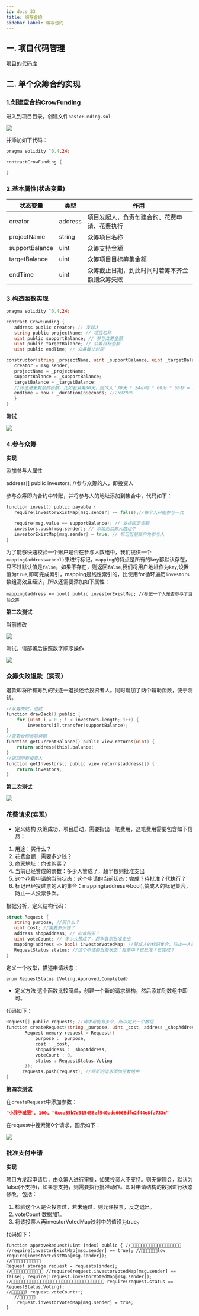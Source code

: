 ```yaml
---
id: docs_33
title: 编写合约
sidebar_label: 编写合约
---
```


## 一. 项目代码管理

[项目的代码库](https://github.com/SimpleChainFans/funding.git)

## 二. 单个众筹合约实现

### 1.创建空合约CrowFunding

进⼊到项⽬⽬录，创建⽂件`basicFunding.sol`

![](img/33.1.png)

并添加如下代码：
```go
pragma solidity ^0.4.24;

contractCrowFunding	{

}
```
### 2.基本属性(状态变量)

状态变量|	类型 |	作⽤ 
-|-|-
creator	| address |	项⽬发起⼈，负责创建合约、花费申请、花费执⾏
projectName	| string |	众筹项⽬名称
supportBalance |	uint |	众筹⽀持⾦额
targetBalance	| uint |	众筹项⽬⽬标筹集⾦额
endTime	|uint	| 众筹截⽌⽇期，到此时间时若筹不⻬⾦额则众筹失败

### 3.构造函数实现

```go
pragma solidity ^0.4.24;

contract CrowFunding {
   address public creator; // 发起人
   string public projectName; // 项目名称
   uint public supportBalance; // 参与众筹金额
   uint public targetBalance; // 众筹目标金额 
   uint public endTime; // 众筹截止时间

constructor(string _projectName, uint _supportBalance, uint _targetBalance, uin t _durationInSeconds) public {
   creator = msg.sender;
   projectName = _projectName;
   supportBalance = _supportBalance;
   targetBalance = _targetBalance; 
   //传递进来剩余的秒数，比如若众筹30天，则传入：30天 * 24小时 * 60分 * 60秒 = 2592000 
   endTime = now + _durationInSeconds; //2592000
   } 
}
```
**测试**

![](img/33.2.png)

### 4.参与众筹

**实现**

添加参与人属性

 address[] public investors; //参与众筹的人，即投资人

参与众筹即向合约中转账，并将参与人的地址添加到集合中，代码如下：

```go
function invest() public payable { 
   require(investorExistMap[msg.sender] == false);//每个人只能参与一次

   require(msg.value == supportBalance); // 支持固定金额
   investors.push(msg.sender); // 添加到众筹人数组中
   investorExistMap[msg.sender] = true; // 标记当前账户为参与人
}
```
为了能够快速校验一个账户是否在参与人数组中，我们提供一个`mapping(address=>bool)`来进行标记，`mapping`的特点是所有的key都默认存在，只不过默认值是`false`，如果不存在，则返回`false`,我们将用户地址作为`key`,设置值为`true`,即可完成索引，mapping是线性索引的，比使用for循环遍历`investors`数组高效且经济，所以还需要添加如下属性：

    mapping(address => bool) public investorExistMap; //标记一个人是否参与了当前众筹

**第二次测试**

当前修改

![](img/33.5.png)

测试，请部署后按照数字顺序操作

![](img/33.6.png)

### 众筹失败退款（实现）

退款即将所有筹到的钱逐一退换还给投资者人。同时增加了两个辅助函数，便于测试。
```go
//众筹失败，退款
function drawBack() public {
    for (uint i = 0 ; i < investors.length; i++) {
        investors[i].transfer(supportBalance);
}
//查看合约当前余额
function getCurrentBalance() public view returns(uint) {
    return address(this).balance;
}
//返回所有投资人
function getInvestors() public view returns(address[]) {
    return investors;
}
```
**第三次测试**

![](img/33.7.png)

### 花费请求(实现)
- 定义结构
众筹成功，项目启动，需要指出一笔费用，这笔费用需要包含如下信息：
1. 用途：买什么？
2. 花费金额：需要多少钱？
3. 商家地址：向谁购买？
4. 当前已经赞成的票数：多少人赞成了，超半数则批准支出
5. 这个花费申请的当前状态：这个申请的当前状态：完成？待批准？代执行？
6. 标记已经投过票的人的集合：mapping(address=>bool),赞成人的标记集合，防止一人投票多次。

根据分析，定义结构代码：

```go
struct Request {
   string purpose; //买什么？
   uint cost; //需要多少钱？
   address shopAddress; // 向谁购买？
   uint voteCount; // 多少人赞成了，超半数则批准支出
   mapping(address => bool) investorVotedMap; //赞成人的标记集合，防止一人重复投票多次
   RequestStatus status; //这个申请的当前状态：投票中？已批准？已完成？
}
```
定义一个枚举，描述申请状态：

```go
enum RequestStatus {Voting,Approved,Completed}
```
- 定义方法
这个函数比较简单，创建一个新的请求结构，然后添加到数组中即可。

代码如下：

```go
Request[] public requests; //请求可能有多个，所以定义一个数组
function createRequest(string _purpose, uint _cost, address _shopAddress) public {
       Request memory request = Request({
           purpose : _purpose,
           cost : _cost,
           shopAddress : _shopAddress,
           voteCount : 0,
           status : RequestStatus.Voting
       });
      requests.push(request); //将新的请求添加至数组中
}
```
**第四次测试**

在`createRequest`中添加参数：

```json
"小胖子减肥", 100, "0xca35b7d915458ef540ade6068dfe2f44e8fa733c"
```
在request中搜索第0个请求，图示如下：

![](img/33.9.png)

### 批准支付申请

**实现**

项目方发起申请后，由众筹人进行审批，如果投资人不支持。则无需理会，默认为false(不支持)，如果想支持，则需要执行批准动作。即对申请结构的数据进行状态修改，包括：

1. 检验这个人是否投票过，若未通过，则允许投票，反之退出。
2. voteCount 数据加1。
3. 将该投票人再investorVotedMap映射中的值设为true。

代码如下：

```golang
function approveRequest(uint index) public { //􏳥􏳘􏳓􏳮􏷄􏱺􏱊􏱋􏰛􏰜􏱎􏰌􏰍􏵿􏰰􏲸􏷅􏵶􏶧 //require(investorExistMap[msg.sender] == true); //􏲜􏷆􏳝􏲏􏱐􏷇low require(investorExistMap[msg.sender]);
//􏶭􏱲􏶃􏳷􏷈􏰩􏶁􏳗􏱎􏰘􏶛
Request storage request = requests[index];
//􏳮􏷄􏷉􏴃􏵶􏳟􏶧􏰍􏰌􏲓􏲚􏶧 //require(request.investorVotedMap[msg.sender] == false); require(!request.investorVotedMap[msg.sender]);
//􏱇􏱫􏳅􏶉􏳀􏱤􏰍􏷊􏷋􏳅􏶉􏳌􏳤􏶪􏴋􏲠􏰍􏲞􏰮􏰇􏵶􏶧􏲠􏰍􏳺􏲁􏵶􏶧􏰮􏲈􏵥􏷌􏲍􏷍􏲋 require(request.status == RequestStatus.Voting);
//􏰟􏰠􏶧􏰶􏱩1 request.voteCount++;
   //􏰣􏴷􏱷􏳅􏵶􏶧
    request.investorVotedMap[msg.sender] = true;
}
```
